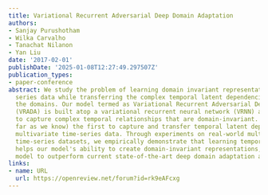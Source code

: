 ```yaml
---
title: Variational Recurrent Adversarial Deep Domain Adaptation
authors:
- Sanjay Purushotham
- Wilka Carvalho
- Tanachat Nilanon
- Yan Liu
date: '2017-02-01'
publishDate: '2025-01-08T12:27:49.297507Z'
publication_types:
- paper-conference
abstract: We study the problem of learning domain invariant representations for time
  series data while transferring the complex temporal latent dependencies between
  the domains. Our model termed as Variational Recurrent Adversarial Deep Domain Adaptation
  (VRADA) is built atop a variational recurrent neural network (VRNN) and trains adversarially
  to capture complex temporal relationships that are domain-invariant. This is (as
  far as we know) the first to capture and transfer temporal latent dependencies in
  multivariate time-series data. Through experiments on real-world multivariate healthcare
  time-series datasets, we empirically demonstrate that learning temporal dependencies
  helps our model's ability to create domain-invariant representations, allowing our
  model to outperform current state-of-the-art deep domain adaptation approaches.
links:
- name: URL
  url: https://openreview.net/forum?id=rk9eAFcxg
---
```

